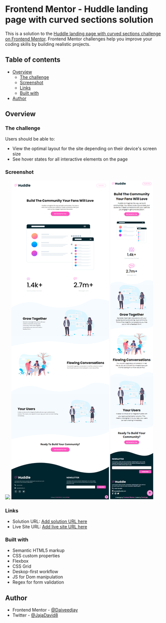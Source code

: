 # Frontend Mentor - Huddle landing page with curved sections solution

This is a solution to the [Huddle landing page with curved sections challenge on Frontend Mentor](https://www.frontendmentor.io/challenges/huddle-landing-page-with-curved-sections-5ca5ecd01e82137ec91a50f2). Frontend Mentor challenges help you improve your coding skills by building realistic projects.

## Table of contents

- [Overview](#overview)
  - [The challenge](#the-challenge)
  - [Screenshot](#screenshot)
  - [Links](#links)
  - [Built with](#built-with)
- [Author](#author)

## Overview

### The challenge

Users should be able to:

- View the optimal layout for the site depending on their device's screen size
- See hover states for all interactive elements on the page

### Screenshot

![](./screenshot.jpg)
![Desktop View](./screenshots/Desktop.png)
![](./screenshots/Mobile.png)

### Links

- Solution URL: [Add solution URL here](https://github.com/Daiveedjay/huddle-landing-page)
- Live Site URL: [Add live site URL here](https://your-live-site-url.com)

### Built with

- Semantic HTML5 markup
- CSS custom properties
- Flexbox
- CSS Grid
- Deskop-first workflow
- JS for Dom manipulation
- Regex for form validation

## Author

- Frontend Mentor - [@Daiveedjay](https://www.frontendmentor.io/profile/Daiveedjay)
- Twitter - [@JajaDavid8](https://twitter.com/JajaDavid8)
